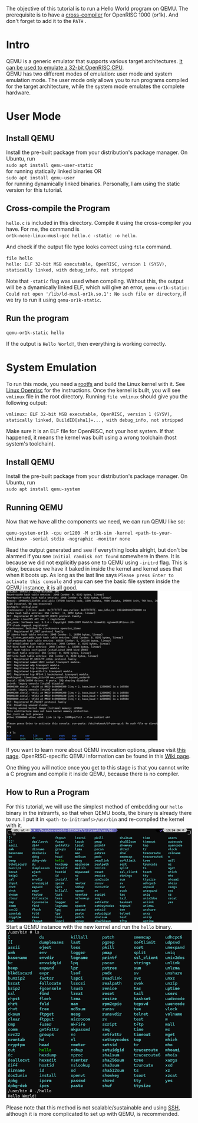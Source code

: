 The objective of this tutorial is to run a Hello World program on QEMU. The prerequisite is to have a [cross-compiler](https://openrisc.io/software) for OpenRISC 1000 (or1k). And don't forget to add it to the `PATH` .

# Intro
QEMU is a generic emulator that supports various target architectures. [It can be used to emulate a 32-bit OpenRISC CPU](https://www.qemu.org/docs/master/system/target-openrisc.html).\
QEMU has two different modes of emulation: user mode and system emulation mode. The user mode only allows you to run programs compiled for the target architecture, while the system mode emulates the complete hardware. 

# User Mode
## Install QEMU
Install the pre-built package from your distribution's package manager. On Ubuntu, run\
`sudo apt install qemu-user-static`  
for running statically linked binaries OR\
`sudo apt install qemu-user`  
for running dynamically linked binaries. Personally, I am using the static version for this tutorial.

## Cross-compile the Program
`hello.c` is included in this directory. Compile it using the cross-compiler you have. For me, the command is\
`or1k-none-linux-musl-gcc hello.c -static -o hello`.

And check if the output file type looks correct using `file` command.
```
file hello
hello: ELF 32-bit MSB executable, OpenRISC, version 1 (SYSV), statically linked, with debug_info, not stripped
```

Note that `-static` flag was used when compiling. Without this, the output will be a dynamically linked ELF, which will give an error, ```qemu-or1k-static: Could not open '/lib/ld-musl-or1k.so.1': No such file or directory```, if we try to run it using `qemu-or1k-static`.

## Run the program
```
qemu-or1k-static hello
```
If the output is `Hello World!`, then everything is working correctly.

# System Emulation
To run this mode, you need a [rootfs](https://github.com/stffrdhrn/or1k-rootfs-build/releases) and build the Linux kernel with it. See [Linux Openrisc](https://www.kernel.org/doc/html/v5.11/openrisc/openrisc_port.html) for the instructions. Once the kernel is built, you will see `vmlinux` file in the root directory. Running `file vmlinux` should give you the following output:
```
vmlinux: ELF 32-bit MSB executable, OpenRISC, version 1 (SYSV), statically linked, BuildID[sha1]=..., with debug_info, not stripped
```
Make sure it is an ELF file for OpenRISC, not your host system. If that happened, it means the kernel was built using a wrong toolchain (host system's toolchain).

## Install QEMU
Install the pre-built package from your distribution's package manager. On Ubuntu, run\
`sudo apt install qemu-system` 

## Running QEMU
Now that we have all the components we need, we can run QEMU like so:
```
qemu-system-or1k -cpu or1200 -M or1k-sim -kernel <path-to-your-vmlinux> -serial stdio -nographic -monitor none
```

Read the output generated and see if everything looks alright, but don't be alarmed if you see `Initial ramdisk not found` somewhere in there. It is because we did not explicitly pass one to QEMU using `-initrd` flag. This is okay, because we have it baked in inside the kernel and kernel uses that when it boots up. As long as the last line says `Please press Enter to activate this console` and you can see the basic file system inside the QEMU instance, it is all good.
![output generated by qemu during bootup](resources/qemu-bootup-output.png)

If you want to learn more about QEMU invocation options, please visit [this page](https://www.qemu.org/docs/master/system/invocation.html). OpenRISC-specific QEMU information can be found in this [Wiki page](https://wiki.qemu.org/Documentation/Platforms/OpenRISC). 

One thing you will notice once you get to this stage is that you cannot write a C program and compile it inside QEMU, because there is no compiler.
  
## How to Run a Program
For this tutorial, we will use the simplest method of embedding our `hello` binary in the initramfs, so that when QEMU boots, the binary is already there to run. I put it in `<path-to-initramfs>/usr/bin` and re-compiled the kernel with it.
![ls output of /usr/bin in host machine](resources/hello-initramfs-host.png)
Start a QEMU instance with the new kernel and run the `hello` binary.
![ls output of /usr/bin in QEMU instance](resources/hello-initramfs-qemu.png)

Please note that this method is not scalable/sustainable and using [SSH](https://wiki.qemu.org/Documentation/Networking), although it is more complicated to set up with QEMU, is recommended. 
